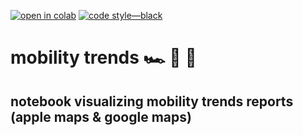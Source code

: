 [![open in colab](https://colab.research.google.com/assets/colab-badge.svg)](https://colab.research.google.com/github/jonasnext/mobility-trends/blob/main/untitled.ipynb) [![code style—black](https://img.shields.io/badge/code%20style-black-000000.svg)](https://github.com/psf/black)

# mobility trends 🏎 🚴 🏃

## notebook visualizing mobility trends reports (apple maps &amp; google maps)
